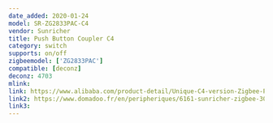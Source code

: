 ```yaml
---
date_added: 2020-01-24
model: SR-ZG2833PAC-C4
vendor: Sunricher
title: Push Button Coupler C4
category: switch
supports: on/off
zigbeemodel: ['ZG2833PAC']
compatible: [deconz]
deconz: 4703
mlink: 
link: https://www.alibaba.com/product-detail/Unique-C4-version-Zigbee-Push-Button_1600101361722.html
link2: https://www.domadoo.fr/en/peripheriques/6161-sunricher-zigbee-30-push-button-coupler-for-scene-control.html
link3: 
---
```

